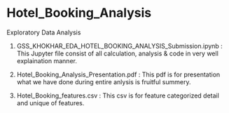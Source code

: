 # Hotel_Booking_Analysis
Exploratory Data Analysis

1) GSS_KHOKHAR_EDA_HOTEL_BOOKING_ANALYSIS_Submission.ipynb : This Jupyter file consist of all calculation, analysis & code in very well explaination manner.

2) Hotel_Booking_Analysis_Presentation.pdf : This pdf is for presentation what we have done during entire anlysis is fruitful summery.

3) Hotel_Booking_features.csv : This csv is for feature categorized detail and unique of features.

